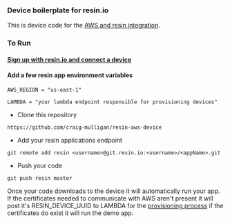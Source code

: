 ### Device boilerplate for resin.io

This is device code for the [AWS and resin integration](https://github.com/craig-mulligan/resin-aws-lambda).

### To Run

#### [Sign up with resin.io and connect a device](http://docs.resin.io/#/pages/installing/gettingStarted.md)

#### Add a few resin app environment variables

```
AWS_REGION = "us-east-1"
```
```
LAMBDA = "your lambda endpoint responsible for provisioning devices"
```

* Clone this repository
```
https://github.com/craig-mulligan/resin-aws-device
```

* Add your resin applications endpoint
```
git remote add resin <username>@git.resin.io:<username>/<appName>.git
```

* Push your code
```
git push resin master
```

Once your code downloads to the device it will automatically run your app. If the certificates needed to communicate with AWS aren't present it will post it's RESIN_DEVICE_UUID to LAMBDA for the [provisioning process](https://github.com/craig-mulligan/resin-aws-lambda) if the certificates do exist it will run the demo app.
